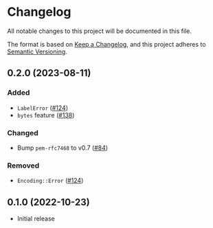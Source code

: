 # Changelog
All notable changes to this project will be documented in this file.

The format is based on [Keep a Changelog](https://keepachangelog.com/en/1.0.0/),
and this project adheres to [Semantic Versioning](https://semver.org/spec/v2.0.0.html).

## 0.2.0 (2023-08-11)
### Added
- `LabelError` ([#124])
- `bytes` feature ([#138])

### Changed
- Bump `pem-rfc7468` to v0.7 ([#84])

### Removed
- `Encoding::Error` ([#124])

[#84]: https://github.com/RustCrypto/SSH/pull/84
[#124]: https://github.com/RustCrypto/SSH/pull/124
[#138]: https://github.com/RustCrypto/SSH/pull/138

## 0.1.0 (2022-10-23)
- Initial release
